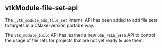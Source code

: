 ## vtkModule-file-set-api

The `_vtk_module_add_file_set` internal API has been added to add file
sets to targets in a CMake-version portable way.

The `vtk_module_build` API has learned a new `USE_FILE_SETS` API to control the
usage of file sets for projects that are not yet ready to use them.

